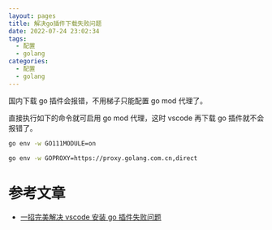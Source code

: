 ```yaml
---
layout: pages
title: 解决go插件下载失败问题
date: 2022-07-24 23:02:34
tags:
  - 配置
  - golang
categories:
  - 配置
  - golang
---
```


国内下载 go 插件会报错，不用梯子只能配置 go mod 代理了。

<!--more-->

直接执行如下的命令就可启用 go mod 代理，这时 vscode 再下载 go 插件就不会报错了。

```bash
go env -w GO111MODULE=on

go env -w GOPROXY=https://proxy.golang.com.cn,direct
```

# 参考文章

- [一招完美解决 vscode 安装 go 插件失败问题](https://blog.csdn.net/qq_41065919/article/details/107710144)
